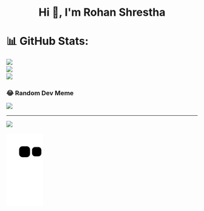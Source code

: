 <h1 align="center">Hi 👋, I'm Rohan Shrestha</h1>


# 📊 GitHub Stats:
![](https://github-readme-stats.vercel.app/api?username=rohanshresthaa&theme=dark&hide_border=false&include_all_commits=true&count_private=true)<br/>
![](https://github-readme-streak-stats.herokuapp.com/?user=rohanshresthaa&theme=dark&hide_border=false)<br/>
![](https://github-readme-stats.vercel.app/api/top-langs/?username=rohanshresthaa&theme=dark&hide_border=false&include_all_commits=true&count_private=true&layout=compact)

### 😂 Random Dev Meme
<img src='https://randommeme-five.vercel.app/' style="height: 400px;"/>

---
[![](https://visitcount.itsvg.in/api?id=rohanshresthaa&icon=0&color=0)](https://visitcount.itsvg.in)

<!-- Proudly created with GPRM ( https://gprm.itsvg.in ) -->
![snake gif](https://github.com/rohanshresthaa/rohanshresthaa/blob/output/github-contribution-grid-snake.svg)
